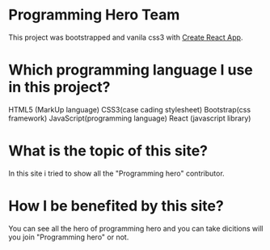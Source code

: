 # Programming Hero Team

This project was bootstrapped and vanila css3 with [Create React App](https://jaber-programming-hero-team.netlify.app/).
# Which programming language I use in this project?

HTML5 (MarkUp language)
CSS3(case cading stylesheet)
Bootstrap(css framework)
JavaScript(programming language)
React (javascript library)

# What is the topic of this site?

In this site  i tried to show all the "Programming hero" contributor.

# How I be benefited by this site?

You can see all the hero of programming hero and you can take dicitions will you join "Programming hero" or not.
